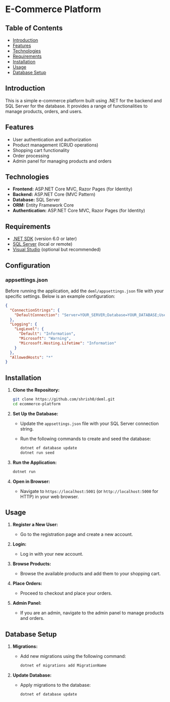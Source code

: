 # E-Commerce Platform

## Table of Contents
- [Introduction](#introduction)
- [Features](#features)
- [Technologies](#technologies)
- [Requirements](#requirements)
- [Installation](#installation)
- [Usage](#usage)
- [Database Setup](#database-setup)

## Introduction
This is a simple e-commerce platform built using .NET for the backend and SQL Server for the database. It provides a range of functionalities to manage products, orders, and users.

## Features
- User authentication and authorization
- Product management (CRUD operations)
- Shopping cart functionality
- Order processing
- Admin panel for managing products and orders

## Technologies
- **Frontend:** ASP.NET Core MVC, Razor Pages (for Identity)
- **Backend:** ASP.NET Core (MVC Pattern)
- **Database:** SQL Server
- **ORM:** Entity Framework Core
- **Authentication:** ASP.NET Core MVC, Razor Pages (for Identity)

## Requirements
- [.NET SDK](https://dotnet.microsoft.com/download) (version 6.0 or later)
- [SQL Server](https://www.microsoft.com/en-us/sql-server/sql-server-downloads) (local or remote)
- [Visual Studio](https://visualstudio.microsoft.com/) (optional but recommended)

## Configuration

### appsettings.json
Before running the application, add the `deml/appsettings.json` file with your specific settings. Below is an example configuration:

```json
{
  "ConnectionStrings": {
    "DefaultConnection": "Server=YOUR_SERVER;Database=YOUR_DATABASE;User Id=YOUR_USERNAME;Password=YOUR_PASSWORD;"
  },
  "Logging": {
    "LogLevel": {
      "Default": "Information",
      "Microsoft": "Warning",
      "Microsoft.Hosting.Lifetime": "Information"
    }
  },
  "AllowedHosts": "*"
}
```
## Installation

1. **Clone the Repository:**
    ```bash
    git clone https://github.com/shrish0/deml.git
    cd ecommerce-platform
    ```

2. **Set Up the Database:**
   - Update the `appsettings.json` file with your SQL Server connection string.
   
   - Run the following commands to create and seed the database:
     ```bash
     dotnet ef database update
     dotnet run seed
     ```

3. **Run the Application:**
    ```bash
    dotnet run
    ```

4. **Open in Browser:**
    - Navigate to `https://localhost:5001` (or `http://localhost:5000` for HTTP) in your web browser.

## Usage

1. **Register a New User:**
   - Go to the registration page and create a new account.

2. **Login:**
   - Log in with your new account.

3. **Browse Products:**
   - Browse the available products and add them to your shopping cart.

4. **Place Orders:**
   - Proceed to checkout and place your orders.

5. **Admin Panel:**
   - If you are an admin, navigate to the admin panel to manage products and orders.

## Database Setup

1. **Migrations:**
   - Add new migrations using the following command:
     ```bash
     dotnet ef migrations add MigrationName
     ```

2. **Update Database:**
   - Apply migrations to the database:
     ```bash
     dotnet ef database update
     ```
